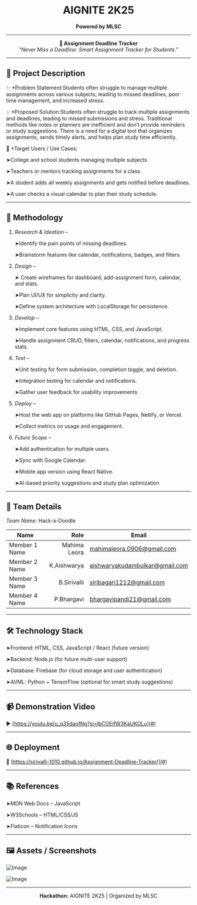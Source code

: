 <!-- AIGNITE Banner (centered) -->
<div align="center">
  <h1> AIGNITE 2K25</h1>
  <p><strong>Powered by MLSC</strong></p>
</div>

---

<p align="center">
  <strong>🚀 Assignment Deadline Tracker</strong><br/>
  <em>“Never Miss a Deadline: Smart Assignment Tracker for Students.”
</em>
</p>

---

## 📖 Project Description
✨ *Problem Statement:Students often struggle to manage multiple assignments across various subjects, leading to missed deadlines, poor time management, and increased stress.

💡 *Proposed Solution:Students often struggle to track multiple assignments and deadlines, leading to missed submissions and stress. Traditional methods like notes or planners are inefficient and don’t provide reminders or study suggestions. There is a need for a digital tool that organizes assignments, sends timely alerts, and helps plan study time efficiently.


🎯 *Target Users / Use Cases: 

➤College and school students managing multiple subjects.

➤Teachers or mentors tracking assignments for a class.

➤A student adds all weekly assignments and gets notified before deadlines.

➤A user checks a visual calendar to plan their study schedule.

---

## 🔬 Methodology
1. *Research & Ideation* –
 
     ➤Identify the pain points of missing deadlines.
   
     ➤Brainstorm features like calendar, notifications, badges, and filters.  
  
4. *Design* –
 
    ➤ Create wireframes for dashboard, add-assignment form, calendar, and stats.

    ➤Plan UI/UX for simplicity and clarity.

    ➤Define system architecture with LocalStorage for persistence.  
  
3. *Develop* –

    ➤Implement core features using HTML, CSS, and JavaScript.

    ➤Handle assignment CRUD, filters, calendar, notifications, and progress stats. 
  
4. *Test* – 

    ➤Unit testing for form submission, completion toggle, and deletion.

    ➤Integration testing for calendar and notifications.

    ➤Gather user feedback for usability improvements
   
6. *Deploy* –

    ➤Host the web app on platforms like GitHub Pages, Netlify, or Vercel.

    ➤Collect metrics on usage and engagement.

7. *Future Scope* –

   ➤Add authentication for multiple users.

   ➤Sync with Google Calendar.

   ➤Mobile app version using React Native.

   ➤AI-based priority suggestions and study plan optimization

---

## 👥 Team Details
*Team Name:* Hack-a-Doodle

| Name | Role | Email |
|---|---:|---|
| Member 1 Name| Mahima Leora | mahimaleora.0906@gmail.com     |
| Member 2 Name| K.Aishwarya  | aishwaryakudambulkar@gmail.com |
| Member 3 Name| B.Sirivalli  | siribagari1212@gmail.com       |(Optional)
| Member 4 Name| P.Bhargavi   | bhargavipandi21@gmail.com      |(Optional)

---

## 🛠 Technology Stack

➤Frontend: HTML, CSS, JavaScript / React (future version)

➤Backend: Node.js (for future multi-user support)

➤Database: Firebase (for cloud storage and user authentication)

➤AI/ML: Python + TensorFlow (optional for smart study suggestions)

---

## 📹 Demonstration Video
▶ [https://youtu.be/u_q35daofNg?si=lbCOEjfW3KaUKOLu](#)

---

## 🌐 Deployment
🔗 [https://sirivalli-1010.github.io/Assignment-Deadline-Tracker/](#)

---

## 📚 References
  ➤MDN Web Docs – JavaScript

  ➤W3Schools – HTML/CSS/JS

  ➤Flaticon – Notification Icons

---

## 🖼 Assets / Screenshots
<p align="center">
  
![Image](https://github.com/user-attachments/assets/fdfbf875-6e91-43e1-9a14-693a9ab60b0d)
  
![Image](https://github.com/user-attachments/assets/9b5ea21c-65da-42e6-860e-dbaeabdd5065)

</p>

---

<p align="center">
  <b>Hackathon:</b> AIGNITE 2K25 | Organized by MLSC<br/>
</p>
